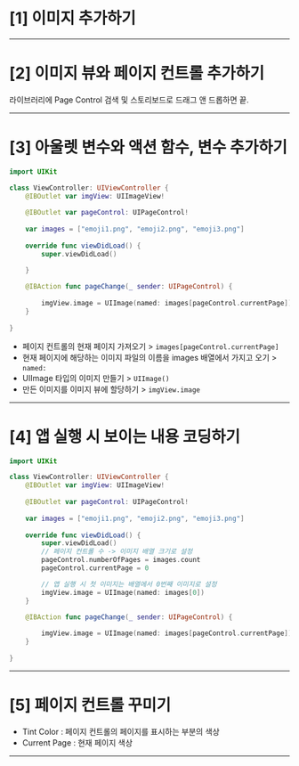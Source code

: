 # [1] 이미지 추가하기

---

# [2] 이미지 뷰와 페이지 컨트롤 추가하기

라이브러리에 Page Control 검색 및 스토리보드로 드래그 앤 드롭하면 끝.

---

# [3] 아울렛 변수와 액션 함수, 변수 추가하기

```swift
import UIKit

class ViewController: UIViewController {
    @IBOutlet var imgView: UIImageView!
    
    @IBOutlet var pageControl: UIPageControl!
    
    var images = ["emoji1.png", "emoji2.png", "emoji3.png"]
    
    override func viewDidLoad() {
        super.viewDidLoad()
        
    }

    @IBAction func pageChange(_ sender: UIPageControl) {
        
        imgView.image = UIImage(named: images[pageControl.currentPage])
    }
    
}
```
- 페이지 컨트롤의 현재 페이지 가져오기 > `images[pageControl.currentPage]`
- 현재 페이지에 해당하는 이미지 파일의 이름을 images 배열에서 가지고 오기 > `named:`
- UIImage 타입의 이미지 만들기 > `UIImage()`
- 만든 이미지를 이미지 뷰에 할당하기 > `imgView.image`

---

# [4] 앱 실행 시 보이는 내용 코딩하기

```swift
import UIKit

class ViewController: UIViewController {
    @IBOutlet var imgView: UIImageView!
    
    @IBOutlet var pageControl: UIPageControl!
    
    var images = ["emoji1.png", "emoji2.png", "emoji3.png"]
    
    override func viewDidLoad() {
        super.viewDidLoad()
        // 페이지 컨트롤 수 -> 이미지 배열 크기로 설정
        pageControl.numberOfPages = images.count
        pageControl.currentPage = 0

        // 앱 실행 시 첫 이미지는 배열에서 0번째 이미지로 설정
        imgView.image = UIImage(named: images[0])
    }

    @IBAction func pageChange(_ sender: UIPageControl) {
        
        imgView.image = UIImage(named: images[pageControl.currentPage])
    }
    
}
```

---

# [5] 페이지 컨트롤 꾸미기

- Tint Color : 페이지 컨트롤의 페이지를 표시하는 부분의 색상
- Current Page : 현재 페이지 색상

---
